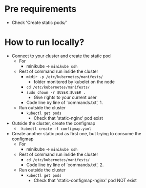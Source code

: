 # Pre requirements
* Check 'Create static pods/'

# How to run locally?
* Connect to your cluster and create the static pod
  * For
    * minikube -> `minikube ssh`
  * Rest of command run inside the cluster
    * `mkdir -p /etc/kubernetes/manifests/`
      * folder monitored by kubelet on the node
    * `cd /etc/kubernetes/manifests/`
    * `sudo chown -r $USER:$USER .`
      * Give rights to your current user
    * Code line by line of 'commands.txt', 1.
  * Run outside the cluster
    * `kubectl get pods`
      * Check that 'static-nginx' pod exist
* Outside the cluster, create the configmap
  * ` kubectl create -f configmap.yaml`
* Create another static pod as first one, but trying to consume the configmap
  * For
    * minikube -> `minikube ssh`
  * Rest of command run inside the cluster
    * `cd /etc/kubernetes/manifests/`
    * Code line by line of 'commands.txt', 2.
  * Run outside the cluster
    * `kubectl get pods`
      * Check that 'static-configmap-nginx' pod NOT exist